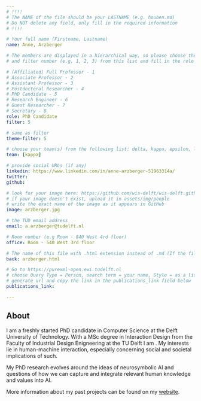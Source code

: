 ```yaml
---
# !!!!
# The NAME of the file should be your LASTNAME (e.g. houben.md)
# Do NOT delete any field, only fill in the required information
# !!!! 

# Your full name (Firstname, Lastname)
name: Anne, Arzberger

# The members are displayed in a hierarchical way, so please choose the role (e.g. Full Professor, Assistant Professor etc) 
# and filter number (e.g. 1, 2, 3) from this list and fill in the role and filter from below:

# (Affiliated) Full Professor - 1
# Associate Professor - 2
# Assistant Professor - 3
# Postdoctoral Researcher - 4
# PhD Candidate - 5
# Research Engineer - 6 
# Guest Researcher - 7
# Secretary - 8
role: PhD Candidate
filter: 5

# same as filter
theme-filter: 5

# choose your team(s) from the following list: delta, kappa, epsilon, lambda, cel
team: [kappa]

# provide social URLs (if any)
linkedin: https://www.linkedin.com/in/anne-arzberger-51963314a/
twitter: 
github: 

# look for your image here: https://github.com/wis-delft/wis-delft.github.io/tree/master/assets/img/people 
# if your image doesn't exist, upload it in assets/img/people 
# write the exact name of the image as it appears in GitHub  
image: arzberger.jpg

# the TUD email address
email: a.arzberger@tudelft.nl

# Room number (e.g Room - 840 West 4rd floor)
office: Room - 540 West 3rd floor

# The name of this file with .html extension instead of .md (If the filename is ionescu.md, the "back" field will be ionescu.html)
back: arzberger.html

# Go to https://purexml-open.ewi.tudelft.nl 
# choose Query Type = Person, search term = your name, Style = as a list
# generate url and copy the link in the publications_link field below
publications_link: 

---
```


## About
I am a freshly started PhD candidate in Computer Science at the Delft University of Technology. With a MSc degree in Interaction Design from the Faculty of Industrial Design Enigneering at the TU Delft I am . My interests lie in human-machine interaction, especially concerning social and societal implications of such.

My PhD research evolves around the ideas of neurosymbolic AI and questions of how we can capture and integrate relevant human knowledge and values into AI.

More information about my past projects can be found on my <a href="https://anne6433.wixsite.com/website-5">website</a>.



